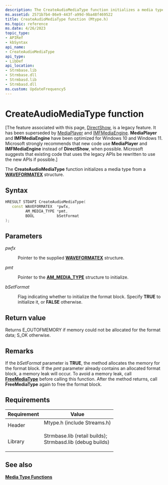 ```yaml
---
description: The CreateAudioMediaType function initializes a media type from a WAVEFORMATEX structure.
ms.assetid: 2571b7b4-86e9-443f-a99d-9ba48f469522
title: CreateAudioMediaType function (Mtype.h)
ms.topic: reference
ms.date: 4/26/2023
topic_type:
- APIRef
- kbSyntax
api_name:
- CreateAudioMediaType
api_type:
- LibDef
api_location:
- Strmbase.lib
- Strmbase.dll
- Strmbasd.lib
- Strmbasd.dll
ms.custom: UpdateFrequency5
---
```


# CreateAudioMediaType function

\[The feature associated with this page, [DirectShow](/windows/win32/directshow/directshow), is a legacy feature. It has been superseded by [MediaPlayer](/uwp/api/Windows.Media.Playback.MediaPlayer) and [IMFMediaEngine](/windows/win32/api/mfmediaengine/nn-mfmediaengine-imfmediaengine). **MediaPlayer** and **IMFMediaEngine** have been optimized for Windows 10 and Windows 11. Microsoft strongly recommends that new code use **MediaPlayer** and **IMFMediaEngine** instead of **DirectShow**, when possible. Microsoft suggests that existing code that uses the legacy APIs be rewritten to use the new APIs if possible.\]

The **CreateAudioMediaType** function initializes a media type from a [**WAVEFORMATEX**](/previous-versions/dd757713(v=vs.85)) structure.

## Syntax


```C++
HRESULT STDAPI CreateAudioMediaType(
   const WAVEFORMATEX  *pwfx,
         AM_MEDIA_TYPE *pmt,
         BOOL          bSetFormat
);
```



## Parameters

<dl> <dt>

*pwfx* 
</dt> <dd>

Pointer to the supplied [**WAVEFORMATEX**](/previous-versions/dd757713(v=vs.85)) structure.

</dd> <dt>

*pmt* 
</dt> <dd>

Pointer to the [**AM\_MEDIA\_TYPE**](/windows/win32/api/strmif/ns-strmif-am_media_type) structure to initialize.

</dd> <dt>

*bSetFormat* 
</dt> <dd>

Flag indicating whether to initialize the format block. Specify **TRUE** to initialize it, or **FALSE** otherwise.

</dd> </dl>

## Return value

Returns E\_OUTOFMEMORY if memory could not be allocated for the format data; S\_OK otherwise.

## Remarks

If the *bSetFormat* parameter is **TRUE**, the method allocates the memory for the format block. If the *pmt* parameter already contains an allocated format block, a memory leak will occur. To avoid a memory leak, call [**FreeMediaType**](freemediatype.md) before calling this function. After the method returns, call **FreeMediaType** again to free the format block.

## Requirements



| Requirement | Value |
|--------------------|--------------------------------------------------------------------------------------------------------------------------------------------------------------------------------------------|
| Header<br/>  | <dl> <dt>Mtype.h (include Streams.h)</dt> </dl>                                                                                     |
| Library<br/> | <dl> <dt>Strmbase.lib (retail builds); </dt> <dt>Strmbasd.lib (debug builds)</dt> </dl> |



## See also

<dl> <dt>

[**Media Type Functions**](media-type-functions.md)
</dt> </dl>

 

